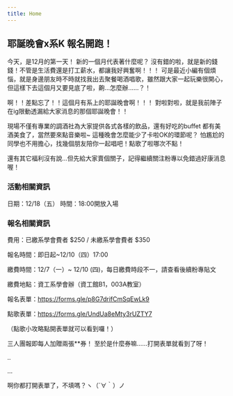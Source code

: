 ```yaml
---
title: Home
---
```


## 耶誕晚會x系K 報名開跑！

今天，是12月的第一天！
新的一個月代表著什麼呢？
沒有錯的啦，就是新的錢錢！不管是生活費還是打工薪水，都讓我好興奮啊！！！
可是最近小編有個煩惱，就是身邊朋友時不時就找我出去聚餐喝酒唱歌，雖然跟大家一起玩樂很開心，但這樣下去這個月又要見底了啦，齁...怎麼辦......？！

啊！！差點忘了！！這個月有系上的耶誕晚會啊！！！
對啦對啦，就是我前陣子在ig限動透漏給大家消息的那個耶誕晚會！！

現場不僅有專業的調酒社為大家提供各式各樣的飲品，還有好吃的buffet
都有美酒美食了，當然要來點音樂啦~ 這種晚會怎麼能少了卡啦OK的環節呢？
怕尷尬的同學也不用擔心，找幾個朋友陪你一起唱吧！點歌了啦哪次不點！

還有其它福利沒有說...但先給大家賣個關子，記得繼續關注粉專以免錯過好康消息喔！

### 活動相關資訊

日期：12/18（五）
時間：18:00開放入場

### 報名相關資訊

費用：已繳系學會費者 $250 / 未繳系學會費者 $350

報名時間：即日起~12/10（四）17:00

繳費時間：12/7（一）~ 12/10 (四)，每日繳費時段不一，請查看後續粉專貼文

繳費地點：資工系學會辦（資工館B1，003A教室）

報名表單：<a href="https://forms.gle/p8G7drifCmSqEwLk9">https://forms.gle/p8G7drifCmSqEwLk9</a>

點歌表單：<a href="https://forms.gle/UndUa8eMty3rUZTY7">https://forms.gle/UndUa8eMty3rUZTY7</a>

（點歌小攻略點開表單就可以看到囉！）

三人團報即每人加贈兩張\*\*券！
至於是什麼券嘛......打開表單就看到了呀！

..

...

啊你都打開表單了，不填嗎？ヽ（´∀｀）ノ
